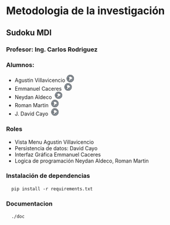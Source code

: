 # Metodologia de la investigación
## Sudoku MDI

### Profesor: Ing. Carlos Rodriguez
### Alumnos:
- Agustin Villavicencio [<img alt="GitHub Agustin" width="20px" src="img/sud-gh-logo.svg"/>](https://github.com/AgustinVillavicencio17)
- Emmanuel Caceres &nbsp;[<img alt="GitHub Agustin" width="20px" src="img/sud-gh-logo.svg"/>](https://github.com/EmmanuelCaceres)
- Neydan Aldeco &nbsp;[<img alt="GitHub Agustin" width="20px" src="img/sud-gh-logo.svg"/>](https://github.com/AldecoNeydan)
- Roman Martin &nbsp;[<img alt="GitHub Agustin" width="20px" src="img/sud-gh-logo.svg"/>](https://github.com/RomanMartin1)
- J. David Cayo &nbsp;[<img alt="GitHub Agustin" width="20px" src="img/sud-gh-logo.svg"/>](https://github.com/josedavidcayo/)


### Roles

- Vista Menu                Agustin Villavicencio 
- Persistencia de datos:    David Cayo
- Interfaz Gráfica          Emmanuel Caceres
- Logica de programación    Neydan Aldeco, Roman Martin

### Instalación de dependencias
```
  pip install -r requirements.txt
```

### Documentacion

```
  ./doc
```